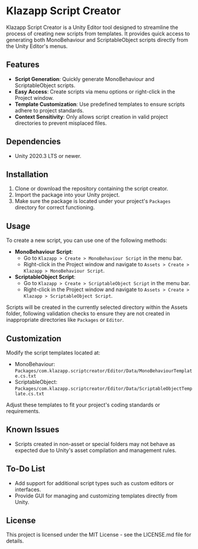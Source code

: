 # Klazapp Script Creator

Klazapp Script Creator is a Unity Editor tool designed to streamline the process of creating new scripts from templates. It provides quick access to generating both MonoBehaviour and ScriptableObject scripts directly from the Unity Editor's menus.

## Features

- **Script Generation**: Quickly generate MonoBehaviour and ScriptableObject scripts.
- **Easy Access**: Create scripts via menu options or right-click in the Project window.
- **Template Customization**: Use predefined templates to ensure scripts adhere to project standards.
- **Context Sensitivity**: Only allows script creation in valid project directories to prevent misplaced files.

## Dependencies

- Unity 2020.3 LTS or newer.

## Installation

1. Clone or download the repository containing the script creator.
2. Import the package into your Unity project.
3. Make sure the package is located under your project's `Packages` directory for correct functioning.

## Usage

To create a new script, you can use one of the following methods:
- **MonoBehaviour Script**:
  - Go to `Klazapp > Create > MonoBehaviour Script` in the menu bar.
  - Right-click in the Project window and navigate to `Assets > Create > Klazapp > MonoBehaviour Script`.
- **ScriptableObject Script**:
  - Go to `Klazapp > Create > ScriptableObject Script` in the menu bar.
  - Right-click in the Project window and navigate to `Assets > Create > Klazapp > ScriptableObject Script`.

Scripts will be created in the currently selected directory within the Assets folder, following validation checks to ensure they are not created in inappropriate directories like `Packages` or `Editor`.

## Customization

Modify the script templates located at:
- MonoBehaviour: `Packages/com.klazapp.scriptcreator/Editor/Data/MonoBehaviourTemplate.cs.txt`
- ScriptableObject: `Packages/com.klazapp.scriptcreator/Editor/Data/ScriptableObjectTemplate.cs.txt`

Adjust these templates to fit your project's coding standards or requirements.

## Known Issues

- Scripts created in non-asset or special folders may not behave as expected due to Unity's asset compilation and management rules.

## To-Do List

- Add support for additional script types such as custom editors or interfaces.
- Provide GUI for managing and customizing templates directly from Unity.

## License

This project is licensed under the MIT License - see the LICENSE.md file for details.
